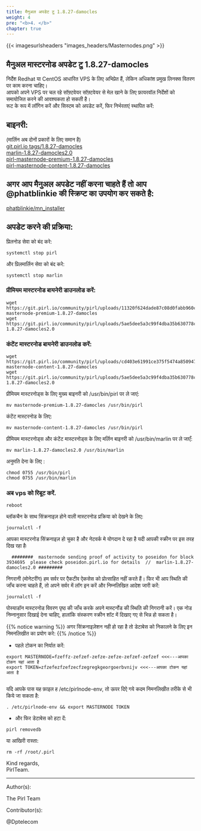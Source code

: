 ```yaml
---
title: मैनुअल अपडेट टु 1.8.27-damocles
weight: 4
pre: "<b>4. </b>"
chapter: true
---
```


{{< imagesurlsheaders "images_headers/Masternodes.png" >}}

## मैनुअल मास्टरनोड अपडेट टु 1.8.27-damocles  
निर्देश Redhat या CentOS आधारित VPS के लिए अभिप्रेत हैं, लेकिन अधिकांश प्रमुख लिनक्स वितरण पर काम करना चाहिए।   
आपको अपने VPS पर चल रहे सॉफ़्टवेयर सॉफ़्टवेयर से मेल खाने के लिए फ़ायरवॉल निर्देशों को समायोजित करने की आवश्यकता हो सकती है।  
रूट के रूप में लॉगिन करें और सिस्टम को अपडेट करें, फिर निर्भरताएं स्थापित करें:

## बाइनरी:   
(मार्लिन अब दोनों प्रकारों के लिए समान है)  
[git.pirl.io tags/1.8.27-damocles](https://git.pirl.io/community/pirl/tags/1.8.27-damocles)  
[marlin-1.8.27-damocles2.0](https://git.pirl.io/community/pirl/uploads/5ae5dee5a3c99f4dba35b630778c1fd1/marlin-1.8.27-damocles2.0)  
[pirl-masternode-premium-1.8.27-damocles](https://git.pirl.io/community/pirl/uploads/11320f624dade87c08d0fabb960cebca/pirl-masternode-premium-1.8.27-damocles)  
[pirl-masternode-content-1.8.27-damocles](https://git.pirl.io/community/pirl/uploads/cd403e61991ce375f5474a8509472572/pirl-masternode-content-1.8.27-damocles)   


## अगर आप मैनुअल अपडेट नहीं करना चाहते हैं तो आप @phatblinkie की स्क्रिप्ट का उपयोग कर सकते है:

[phatblinkie/mn_installer](https://github.com/phatblinkie/mn_installer)



## अपडेट करने की प्रक्रिया:

प्रिलनोड सेवा को बंद करे:

```
systemctl stop pirl

```

और प्रिलमार्लिन सेवा को बंद करे:

```
systemctl stop marlin

```




### प्रीमियम मास्टरनोड बायनेरी डाउनलोड करें:
```
wget https://git.pirl.io/community/pirl/uploads/11320f624dade87c08d0fabb960cebca/pirl-masternode-premium-1.8.27-damocles
wget https://git.pirl.io/community/pirl/uploads/5ae5dee5a3c99f4dba35b630778c1fd1/marlin-1.8.27-damocles2.0

```

### कंटेंट मास्टरनोड बायनेरी डाउनलोड करें:

```
wget https://git.pirl.io/community/pirl/uploads/cd403e61991ce375f5474a8509472572/pirl-masternode-content-1.8.27-damocles
wget https://git.pirl.io/community/pirl/uploads/5ae5dee5a3c99f4dba35b630778c1fd1/marlin-1.8.27-damocles2.0

```


प्रीमियम मास्टरनोड्स के लिए मुख्य बाइनरी को /usr/bin/pirl पर ले जाएं:  

```
mv masternode-premium-1.8.27-damocles /usr/bin/pirl

```

कंटेंट मास्टरनोड के लिए:  
```
mv masternode-content-1.8.27-damocles /usr/bin/pirl

```

प्रीमियम मास्टरनोड्स और कंटेंट मास्टरनोड्स के लिए मर्लिन बाइनरी को /usr/bin/marlin पर ले जाएँ:  

```
mv marlin-1.8.27-damocles2.0 /usr/bin/marlin

```

अनुमति देना के लिए :

```
chmod 0755 /usr/bin/pirl
chmod 0755 /usr/bin/marlin

```


### अब vps को रिबूट करें.
```
reboot
```


ब्लॉकचैन के साथ सिंक्रनाइज़ होने वाली मास्टरनोड प्रक्रिया को देखने के लिए:
```
journalctl -f

```

आपका मास्टरनोड सिंक्रनाइज़ हो चुका है और नेटवर्क मे योगदान दे रहा है यदी आपकी स्क्रीन पर इस तरह दिख रहा हैः

```
  ########  masternode sending proof of activity to poseidon for block  3934695  please check poseidon.pirl.io for details  //  marlin-1.8.27-damocles2.0 #########

```

निगरानी (मोनेटरींग)
हम सर्वर पर एैकटीव ऐकसेस को प्रोत्साहित नहीं करते हैं। फिर भी आप स्थिति की जाँच करना चाहते हैं, तो अपने सर्वर में लॉग इन करें और निम्नलिखित आदेश जारी करें:  
```
journalctl -f
```

पोस्याडॉन मास्टरनोड विवरण पृष्ठ की जाँच करके अपने मास्टर्नोड की स्थिति की निगरानी करें। एक नोड निम्नानुसार दिखाई देना चाहिए, हालांकि संस्करण स्क्रीन शॉट में दिखाए गए से भिन्न हो सकता है।

{{% notice warning %}}
अगर सिंक्रनाइज़ेशन नही हो रहा है तो डेटाबेस को निकालने के लिए इन निमनलिखीत का प्रयोग करे:
{{% /notice %}}  

- पहले टोकन का निर्यात करें:

```
export MASTERNODE=fzeffz-zefzef-zefze-zefze-zefzef-zefzef <<<---आपका टोकन यहां आता है
export TOKEN=zfzefezfzefzecfzegregkgeorgoerbvnijv <<<---आपका टोकन यहां आता है


```

यदि आपके पास यह फ़ाइल ह /etc/pirlnode-env, तो ऊपर दिऐ गये कदम निमनलिखीत तरीके से भी किये जा सकता है:  
```
. /etc/pirlnode-env && export MASTERNODE TOKEN

```


- और फिर डेटाबेस को हटा दें:  

```
pirl removedb

```

या आखिरी रास्ता:  

```
rm -rf /root/.pirl

```



Kind regards,  
PirlTeam.  

---
Author(s):


The Pirl Team


Contributor(s):


@Dptelecom
